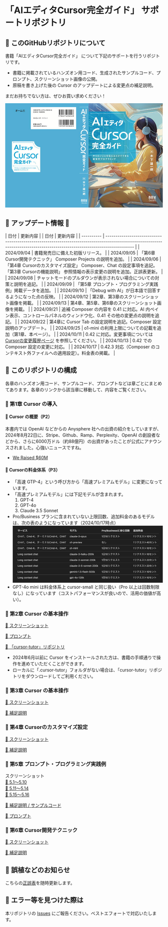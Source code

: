 # 「AIエディタCursor完全ガイド」 サポートリポジトリ

## 📕 このGitHubリポジトリについて

書籍「AIエディタCursor完全ガイド」 について下記のサポートを行うリポジトリです。

- 書籍に掲載されているハンズオン用コード、生成されたサンプルコード、プロンプト、スクリーンショット画像の公開。
- 原稿を書き上げた後の Cursor のアップデートによる変更点の補足説明。

まだお持ちでない方は、ぜひお買い求めください！

[![AIエディタCursor完全ガイド](images/cover_cursor_boook.jpg)](https://amzn.to/4c2tjdt)

## 🌟 アップデート情報 🌟

| 日付       | 更新内容                                                                                                                                                                   |
| 日付       | 更新内容                                                                                                                                                                   |
| ---------- | -------------------------------------------------------------------------------------------------------------------------------------------------------------------------- |
| 2024/09/04 | 書籍発売日に備えた初版リリース。                                                                                                                                           |
| 2024/09/05 | 「第6章 Cursor開発テクニック」 Composer Projects の説明を追加。                                                                                                            |
| 2024/09/06 | 「第4章 Cursorのカスタマイズ設定」 Composer、Chat の設定事項を追記。「第3章 Cursorの機能説明」 参照情報の表示変更の説明を追加。正誤表更新。                                |
| 2024/09/08 | チャットモードのプルダウンが表示されない場合についての対策と説明を追記。                                                                                                   |
| 2024/09/09 | 「第5章 プロンプト・プログラミング実践例」掲載データを追加。                                                                                                               |
| 2024/09/10 | 「Debug with AI」が日本語で回答するようになった点の反映。                                                                                                                  |
| 2024/09/12 | 第2章、第3章のスクリーンショット画像を掲載。                                                                                                                               |
| 2024/09/13 | 第4章、第5章、第6章のスクリーンショット画像を掲載。                                                                                                                        |
| 2024/09/21 | 追補 Composer の内容を 0.41 に対応。AI 内ペイン表示、コントロールパネルのウィンドウ化、0.41 その他の変更点の説明を追記。                                                   |
| 2024/09/22 | 第4章に Cursor Tab の設定説明を追記。Composer 設定説明のアップデート。                                                                                                     |
| 2024/09/25 | o1-mini の利用上限についての記載を追加（第1章、本ページ）。                                                                                                                |
| 2024/10/11 | 0.42 に対応。変更事項については [Cursorの変更履歴ページ](https://changelog.cursor.com/?nightly=true#042---composer-history-lint-errors-vs-code-1931-) を参照してください。 |
| 2024/10/13 | 0.42 での Composer 設定の変更に対応。                                                                                                                                      |
| 2024/10/17 | 0.42.3 対応（Composer のコンテキスト外ファイルへの適用設定）。料金表の掲載。                                                                                               |

## 📕 このリポジトリの構成

各章のハンズオン用コード、サンプルコード、プロンプトなどは章ごとにまとめてあります。各章のリンクから該当章に移動して、内容をご覧ください。

### 📘 第1章 Cursor の導入

#### 📗 Cursor の概要（P2）

本書内では OpenAI などからの Anysphere 社への出資の紹介をしていますが、2024年8月22日に、Stripe、Github、Ramp、Perplexity、OpenAI の創設者などから、さらに6000万ドル（約88億円）の出資があったことが公式にアナウンスされました。心強いニュースですね。
- [We Raised $60M](https://www.cursor.com/blog/series-a)

#### 📗 Cursorの料金体系（P3）

- 「高速 GTP-4」という呼び方から「高速プレミアムモデル」に変更になっています。
- 「高速プレミアムモデル」には下記モデルが含まれます。
    1. GPT-4
    2. GPT-4o
    3. Claude 3.5 Sonnet
- Pro/Business プランに含まれていない上限回数、追加料金のあるモデルは、次の表のようになっています（2024/10/17時点）
![](images/Pricing_Details_table.png)
- GPT-4o mini は料金体系上 cursor-small と同じ扱い（Pro 以上は回数制限なし）になっています（コストパフォーマンスが良いので、活用の価値が高い）。

### 📘 第2章 Cursor の基本操作

[🔗 スクリーンショット](chapter2/SCREENSHOT.md)

[🔗 プロンプト](chapter2/PROMPT.md)

[🔗 「cursor-tutor」リポジトリ](https://github.com/kinopeee/cursor-tutor/)

- 2024年6月以前に Cursor をインストールされた方は、書籍の手順通りで操作を進めていただくことができます。
- ローカルに「.cursor-tutor」フォルダがない場合は、「cursor-tutor」リポジトリをダウンロードしてご利用ください。

### 📘 第3章 Cursor の基本操作

[🔗 スクリーンショット](chapter3/SCREENSHOT.md)

[🔗 補足説明](chapter3/README.md)

### 📘 第4章 Cursorのカスタマイズ設定

[🔗 スクリーンショット](chapter4/SCREENSHOT.md)

[🔗 補足説明](chapter4/README.md)

### 📘 第5章 プロンプト・プログラミング実践例

スクリーンショット  
[🔗 5.1〜5.10](chapter5/SCREENSHOT1.md)   
[🔗 5.11〜5.14](chapter5/SCREENSHOT2.md)  
[🔗 5.15〜5.16](chapter5/SCREENSHOT3.md)

[🔗 補足説明 / サンプルコード](chapter5/README.md)

[🔗 プロンプト](chapter5/PROMPT.md)

### 📘 第6章 Cursor開発テクニック

[🔗 スクリーンショット](chapter6/SCREENSHOT.md)

[🔗 補足説明](chapter6/README.md)

## 📕 誤植などのお知らせ

こちらの[正誤表](errata.md)を随時更新します。

## 📕 エラー等を見つけた際は

本リポジトリの [Issues](https://github.com/kinopeee/cursor-perfect-guide/issues) にご報告ください。ベストエフォートで対応いたします。
